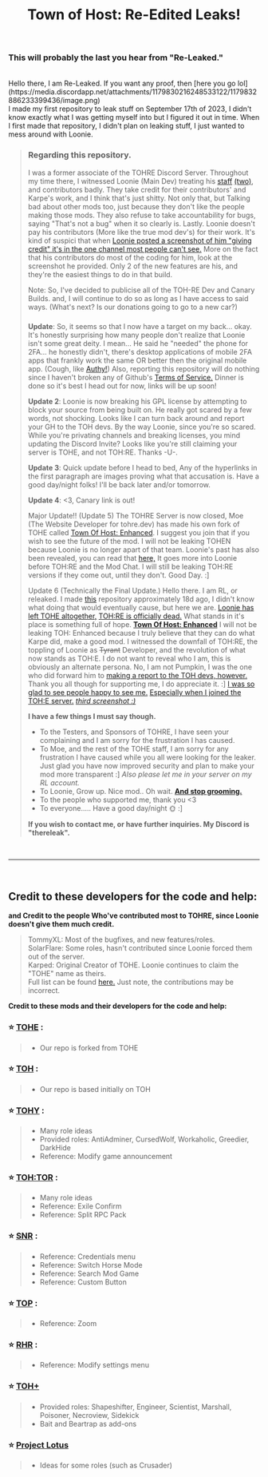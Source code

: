 <h1 align="center">Town of Host: Re-Edited Leaks!</h1>

<br>

### This will probably the last you hear from "Re-Leaked."
<br>
Hello there, I am Re-Leaked. If you want any proof, then [here you go lol](https://media.discordapp.net/attachments/1179830216248533122/1179832886233399436/image.png) 
</br>
I made my first repository to leak stuff on September 17th of 2023, I didn't know exactly what I was getting myself into but I figured it out in time. When I first made that repository, I didn't plan on leaking stuff, I just wanted to mess around with Loonie.

<br>

> ### Regarding this repository. 
>
> I was a former associate of the TOHRE Discord Server. Throughout my time there, I witnessed Loonie (Main Dev) treating his [staff](https://media.discordapp.net/attachments/1158501440839483452/1158501441393148045/image.png) [(two)](https://media.discordapp.net/attachments/1158501440839483452/1158501812383518761/image.png), and contributors badly. They take credit for their contributors' and Karpe's work, and I think that's just shitty. Not only that, but Talking bad about other mods too, just because they don't like the people making those mods. They also refuse to take accountability for bugs, saying "That's not a bug" when it so clearly is. Lastly. Loonie doesn't pay his contributors (More like the true mod dev's) for their work. It's kind of suspici that when [Loonie posted a screenshot of him "giving credit" it's in the one channel most people can't see.](https://media.discordapp.net/attachments/1094353958455222375/1158381530985533601/image.png) More on the fact that his contributors do most of the coding for him, look at the screenshot he provided. Only 2 of the new features are his, and they're the easiest things to do in that build.
>
> Note: So, I've decided to publicise all of the TOH-RE Dev and Canary Builds. and, I will continue to do so as long as I have access to said ways. (What's next? Is our donations going to go to a new car?)
>
> ### 
>
> **Update**: So, it seems so that I now have a target on my back... okay. It's honestly surprising how many people don't realize that Loonie isn't some great deity. I mean... He said he "needed" the phone for 2FA... he honestly didn't, there's desktop applications of mobile 2FA apps that frankly work the same OR better then the original mobile app. (Cough, like [Authy!](https://authy.com/)) Also, reporting this repository will do nothing since I haven't broken any of Github's [Terms of Service.](https://docs.github.com/en/site-policy/github-terms/github-terms-of-service) Dinner is done so it's best I head out for now, links will be up soon!
>
> **Update 2**: Loonie is now breaking his GPL license by attempting to block your source from being built on. He really got scared by a few words, not shocking. Looks like I can turn back around and report your GH to the TOH devs. By the way Loonie, since you're so scared. While you're privating channels and breaking licenses, you mind updating the Discord Invite? Looks like you're still claiming your server is TOHE, and not TOH:RE. Thanks -U-.
>
> **Update 3**: Quick update before I head to bed, Any of the hyperlinks in the first paragraph are images proving what that accusation is. Have a good day/night folks! I'll be back later and/or tomorrow.
>
> **Update 4**: <3, Canary link is out!
>
> Major Update!! (Update 5)
> The TOHRE Server is now closed, Moe (The Website Developer for tohre.dev) has made his own fork of TOHE called [Town Of Host: Enhanced](https://discord.gg/tohe). I suggest you join that if you wish to see the future of the mod. I will not be leaking TOHEN because Loonie is no longer apart of that team. Loonie's past has also been revealed, you can read that [here,](https://docs.google.com/document/d/1-VH1VME4ePqXaDSZ-p1n6n7IaT-QPJHRKMVCIjmNJ6A) It goes more into Loonie before TOH:RE and the Mod Chat. I will still be leaking TOH:RE versions if they come out, until they don't. Good Day. :]
> 
> Update 6 (Technically the Final Update.)
> Hello there. I am RL, or releaked. I made [this](https://github.com/LeakRE/TOHRE-LEAK) repository approximately 18d ago, I didn't know what doing that would eventually cause, but here we are. [Loonie has left TOHE altogether,](https://media.discordapp.net/attachments/1159375038219292753/1159375741578919946/image.png) [TOH:RE is officially dead.](https://media.discordapp.net/attachments/1159375038219292753/1159375038823268362/image.png) What stands in it's place is something full of hope. **[Town Of Host: Enhanced](https://discord.gg/tohe)** I will not be leaking TOH: Enhanced because I truly believe that they can do what Karpe did, make a good mod. I witnessed the downfall of TOH:RE, the toppling of Loonie as ~~Tyrant~~ Developer, and the revolution of what now stands as TOH:E. I do not want to reveal who I am, this is obviously an alternate persona. No, I am not Pumpkin, I was the one who did forward him to [making a report to the TOH devs, however.](https://media.discordapp.net/attachments/1159375038219292753/1159382733601120256/image.png) Thank you all though for supporting me, I do appreciate it. :] [I was so glad to see people happy to see me.](https://media.discordapp.net/attachments/1159375038219292753/1159386327805083648/image.png) [Especially when I joined the TOH:E server.](https://media.discordapp.net/attachments/1159375038219292753/1159386068110540840/image.png) *[third screenshot :)](https://media.discordapp.net/attachments/1159375038219292753/1159386542154993737/image.png)* <br>
>
>  **I have a few things I must say though.**
> - To the Testers, and Sponsors of TOHRE, I have seen your complaining and I am sorry for the frustration I has caused.
> - To Moe, and the rest of the TOHE staff, I am sorry for any frustration I have caused while you all were looking for the leaker. Just glad you have now improved security and plan to make your mod more transparent :] *Also please let me in your server on my RL account.*
> - To Loonie, Grow up. Nice mod.. Oh wait. [**And stop grooming.**](https://docs.google.com/document/d/1-VH1VME4ePqXaDSZ-p1n6n7IaT-QPJHRKMVCIjmNJ6A)
> - To the people who supported me, thank you <3
> - To everyone..... Have a good day/night 🌞 :] <br>
>
>
> **If you wish to contact me, or have further inquiries. My Discord is "thereleak".**
<br>
</p>
<p align="center">
</p>

---

<br>



## Credit to these developers for the code and help:
**and Credit to the people Who've contributed most to TOHRE, since Loonie doesn't give them much credit.**
> TommyXL: Most of the bugfixes, and new features/roles. <br>
> SolarFlare: Some roles, hasn't contributed since Loonie forced them out of the server.<br>
> Karped: Original Creator of TOHE. Loonie continues to claim the "TOHE" name as theirs.<br>
> Full list can be found [here.](https://tohre.dev/AboutUs.html#contributor) Just note, the contributions may be incorrect.


**Credit to these mods and their developers for the code and help:**
### :star: [TOHE](https://github.com/KARPED1EM/TownOfHostEdited) :
> 
> - Our repo is forked from TOHE
### :star: [TOH](https://github.com/tukasa0001/TownOfHost) :
> 
> - Our repo is based initially on TOH
> 
### :star: [TOHY](https://github.com/Yumenopai/TownOfHost_Y) :
> 
> - Many role ideas
> - Provided roles: AntiAdminer, CursedWolf, Workaholic, Greedier, DarkHide
> - Reference: Modify game announcement
> 
### :star: [TOH:TOR](https://github.com/music-discussion/TownOfHost-TheOtherRoles) :
> 
> - Many role ideas
> - Reference: Exile Confirm
> - Reference: Split RPC Pack
> 
### :star: [SNR](https://github.com/ykundesu/SuperNewRoles) :
> 
> - Reference: Credentials menu
> - Reference: Switch Horse Mode
> - Reference: Search Mod Game
> - Reference: Custom Button
>
### :star: [TOP](https://github.com/tugaru1975/TownOfPlus) :
> 
> - Reference: Zoom
> 
### :star: [RHR](https://github.com/sansaaaaai/Revolutionary-host-roles) :
> 
> - Reference: Modify settings menu
> 

### :star: [TOH+](https://github.com/SkullCreeper/TownOfHostPlus)
>
> - Provided roles: Shapeshifter, Engineer, Scientist, Marshall, Poisoner, Necroview, Sidekick
> - Bait and Beartrap as add-ons
>

### :star: [Project Lotus](https://github.com/ImaMapleTree/Lotus)
>
> - Ideas for some roles (such as Crusader)
